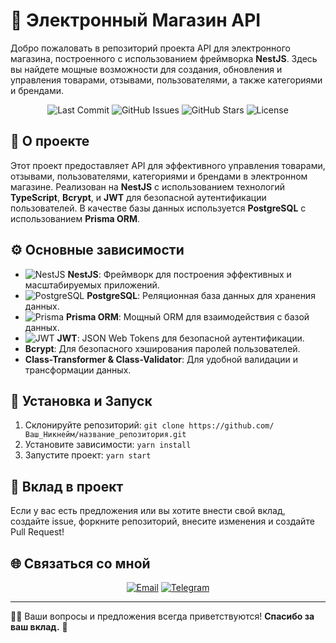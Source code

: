 # 🛒 Электронный Магазин API

Добро пожаловать в репозиторий проекта API для электронного магазина, построенного с использованием фреймворка **NestJS**. Здесь вы найдете мощные возможности для создания, обновления и управления товарами, отзывами, пользователями, а также категориями и брендами.

<p align="center">
  <img src="https://img.shields.io/github/last-commit/Kitrop/electronic-shop" alt="Last Commit">
  <img src="https://img.shields.io/github/issues/Kitrop/electronic-shop" alt="GitHub Issues">
  <img src="https://img.shields.io/github/stars/Kitrop/electronic-shop?style=social" alt="GitHub Stars">
  <img src="https://img.shields.io/github/license/Kitrop/название_репозитория" alt="License">
</p>

## 🚀 О проекте

Этот проект предоставляет API для эффективного управления товарами, отзывами, пользователями, категориями и брендами в электронном магазине. Реализован на **NestJS** с использованием технологий **TypeScript**, **Bcrypt**, и **JWT** для безопасной аутентификации пользователей. В качестве базы данных используется **PostgreSQL** с использованием **Prisma ORM**.

## ⚙️ Основные зависимости

- ![NestJS](https://img.shields.io/badge/-NestJS-E0234E?style=flat-square&logo=NestJS&logoColor=white) **NestJS**: Фреймворк для построения эффективных и масштабируемых приложений.
- ![PostgreSQL](https://img.shields.io/badge/-PostgreSQL-336791?style=flat-square&logo=PostgreSQL&logoColor=white) **PostgreSQL**: Реляционная база данных для хранения данных.
- ![Prisma](https://img.shields.io/badge/-Prisma-2D3748?style=flat-square&logo=Prisma&logoColor=white) **Prisma ORM**: Мощный ORM для взаимодействия с базой данных.
- ![JWT](https://img.shields.io/badge/-JWT-000000?style=flat-square&logo=JSON%20Web%20Tokens&logoColor=white) **JWT**: JSON Web Tokens для безопасной аутентификации.
- **Bcrypt**: Для безопасного хэширования паролей пользователей.
- **Class-Transformer & Class-Validator**: Для удобной валидации и трансформации данных.

## 🔧 Установка и Запуск

1. Склонируйте репозиторий: `git clone https://github.com/Ваш_Никнейм/название_репозитория.git`
2. Установите зависимости: `yarn install`
3. Запустите проект: `yarn start`

## 🌱 Вклад в проект

Если у вас есть предложения или вы хотите внести свой вклад, создайте issue, форкните репозиторий, внесите изменения и создайте Pull Request!

## 🌐 Связаться со мной

<p align="center">
  <a href="mailto:zhenya.shabolin.03@gmail.com"><img src="https://img.shields.io/badge/-Email-D14836?style=flat-square&logo=Gmail&logoColor=white" alt="Email"></a>
  <a href="https://t.me/ShbEvg"><img src="https://img.shields.io/badge/-Telegram-2CA5E0?style=flat-square&logo=Telegram&logoColor=white" alt="Telegram"></a>
</p>

---

👨‍💻 Ваши вопросы и предложения всегда приветствуются! **Спасибо за ваш вклад.** 🙌
